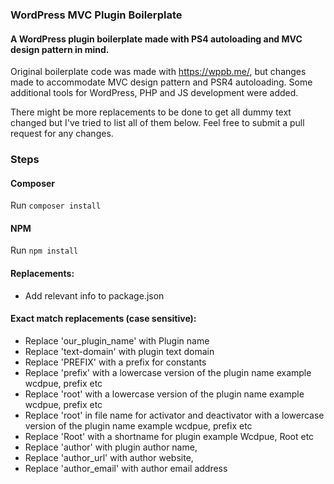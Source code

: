 ### WordPress MVC Plugin Boilerplate

#### A WordPress plugin boilerplate made with PS4 autoloading and MVC design pattern in mind. 

Original boilerplate code was made with https://wppb.me/, but changes made to accommodate MVC design pattern and PSR4 autoloading. Some additional tools for WordPress, PHP and JS development were added.

There might be more replacements to be done to get all dummy text changed but I've tried to list all of them below. Feel free to submit a pull request for any changes.


### Steps

#### Composer

Run `composer install`

#### NPM

Run `npm install`

#### Replacements:

- Add relevant info to package.json

#### Exact match replacements (case sensitive):

- Replace 'our_plugin_name' with Plugin name
- Replace 'text-domain' with plugin text domain
- Replace 'PREFIX' with a prefix for constants
- Replace 'prefix' with a lowercase version of the plugin name example wcdpue, prefix etc
- Replace 'root' with a lowercase version of the plugin name example wcdpue, prefix etc
- Replace 'root' in file name for activator and deactivator with a lowercase version of the plugin name example wcdpue, prefix etc
- Replace 'Root' with a shortname for plugin example Wcdpue, Root etc 
- Replace 'author' with plugin author name,
- Replace 'author_url' with author website,
- Replace 'author_email' with author email address
